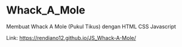 # Whack_A_Mole
Membuat Whack A Mole (Pukul Tikus) dengan HTML CSS Javascript

Link: https://rendiano12.github.io/JS_Whack-A-Mole/
